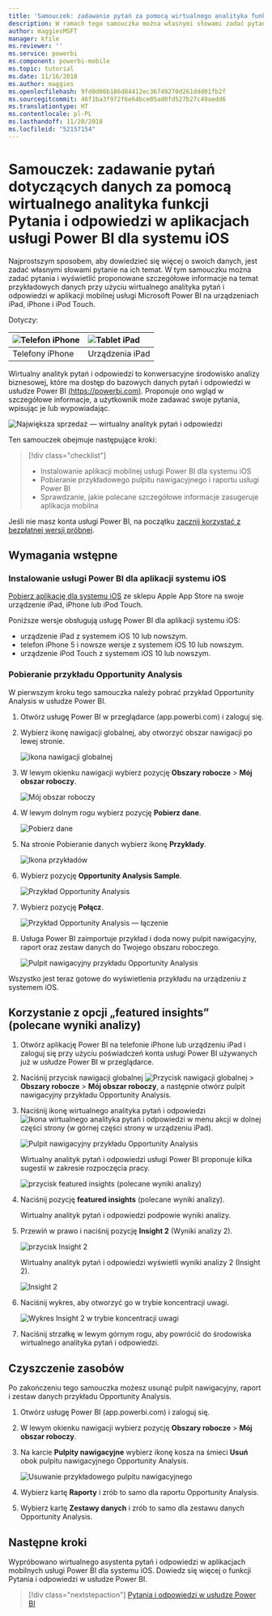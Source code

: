 ```yaml
---
title: 'Samouczek: zadawanie pytań za pomocą wirtualnego analityka funkcji Pytania i odpowiedzi w aplikacjach dla systemu iOS'
description: W ramach tego samouczka można własnymi słowami zadać pytania dotyczące przykładowych danych, używając wirtualnego analityka pytań i odpowiedzi w aplikacji mobilnej usługi Power BI na urządzeniu z systemem iOS.
author: maggiesMSFT
manager: kfile
ms.reviewer: ''
ms.service: powerbi
ms.component: powerbi-mobile
ms.topic: tutorial
ms.date: 11/16/2018
ms.author: maggies
ms.openlocfilehash: 9fd0d06b186d84412ec36749270d261ddd01fb2f
ms.sourcegitcommit: 46f1ba3f972f6e64bce05ad0fd527b27c49aedd6
ms.translationtype: HT
ms.contentlocale: pl-PL
ms.lasthandoff: 11/20/2018
ms.locfileid: "52157154"
---
```

# <a name="tutorial-ask-questions-about-your-data-with-the-qa-virtual-analyst-in-the-power-bi-ios-apps"></a>Samouczek: zadawanie pytań dotyczących danych za pomocą wirtualnego analityka funkcji Pytania i odpowiedzi w aplikacjach usługi Power BI dla systemu iOS

Najprostszym sposobem, aby dowiedzieć się więcej o swoich danych, jest zadać własnymi słowami pytanie na ich temat. W tym samouczku można zadać pytania i wyświetlić proponowane szczegółowe informacje na temat przykładowych danych przy użyciu wirtualnego analityka pytań i odpowiedzi w aplikacji mobilnej usługi Microsoft Power BI na urządzeniach iPad, iPhone i iPod Touch. 

Dotyczy:

| ![Telefon iPhone](./media/tutorial-mobile-apps-ios-qna/iphone-logo-50-px.png) | ![Tablet iPad](./media/tutorial-mobile-apps-ios-qna/ipad-logo-50-px.png) |
|:--- |:--- |
| Telefony iPhone |Urządzenia iPad |

Wirtualny analityk pytań i odpowiedzi to konwersacyjne środowisko analizy biznesowej, które ma dostęp do bazowych danych pytań i odpowiedzi w usłudze Power BI [(https://powerbi.com)](https://powerbi.com). Proponuje ono wgląd w szczegółowe informacje, a użytkownik może zadawać swoje pytania, wpisując je lub wypowiadając.

![Największa sprzedaż — wirtualny analityk pytań i odpowiedzi](./media/tutorial-mobile-apps-ios-qna/power-bi-ios-q-n-a-top-sale-intro.png)

Ten samouczek obejmuje następujące kroki:

> [!div class="checklist"]
> * Instalowanie aplikacji mobilnej usługi Power BI dla systemu iOS
> * Pobieranie przykładowego pulpitu nawigacyjnego i raportu usługi Power BI
> * Sprawdzanie, jakie polecane szczegółowe informacje zasugeruje aplikacja mobilna

Jeśli nie masz konta usługi Power BI, na początku [zacznij korzystać z bezpłatnej wersji próbnej](https://app.powerbi.com/signupredirect?pbi_source=web).

## <a name="prerequisites"></a>Wymagania wstępne

### <a name="install-the-power-bi-for-ios-app"></a>Instalowanie usługi Power BI dla aplikacji systemu iOS
[Pobierz aplikację dla systemu iOS](http://go.microsoft.com/fwlink/?LinkId=522062 "Pobierz aplikację na telefon iPhone") ze sklepu Apple App Store na swoje urządzenie iPad, iPhone lub iPod Touch.

Poniższe wersje obsługują usługę Power BI dla aplikacji systemu iOS:
- urządzenie iPad z systemem iOS 10 lub nowszym.
- telefon iPhone 5 i nowsze wersje z systemem iOS 10 lub nowszym. 
- urządzenie iPod Touch z systemem iOS 10 lub nowszym.

### <a name="download-the-opportunity-analysis-sample"></a>Pobieranie przykładu Opportunity Analysis
W pierwszym kroku tego samouczka należy pobrać przykład Opportunity Analysis w usłudze Power BI.

1. Otwórz usługę Power BI w przeglądarce (app.powerbi.com) i zaloguj się.

1. Wybierz ikonę nawigacji globalnej, aby otworzyć obszar nawigacji po lewej stronie.

    ![ikona nawigacji globalnej](./media/tutorial-mobile-apps-ios-qna/power-bi-android-quickstart-global-nav-icon.png)

2. W lewym okienku nawigacji wybierz pozycję **Obszary robocze** > **Mój obszar roboczy**.

    ![Mój obszar roboczy](./media/tutorial-mobile-apps-ios-qna/power-bi-android-quickstart-my-workspace.png)

3. W lewym dolnym rogu wybierz pozycję **Pobierz dane**.
   
    ![Pobierz dane](./media/tutorial-mobile-apps-ios-qna/power-bi-get-data.png)

3. Na stronie Pobieranie danych wybierz ikonę **Przykłady**.
   
   ![Ikona przykładów](./media/tutorial-mobile-apps-ios-qna/power-bi-samples-icon.png)

4. Wybierz pozycję **Opportunity Analysis Sample**.
 
    ![Przykład Opportunity Analysis](./media/tutorial-mobile-apps-ios-qna/power-bi-oa.png)
 
8. Wybierz pozycję **Połącz**.  
  
   ![Przykład Opportunity Analysis — łączenie](./media/tutorial-mobile-apps-ios-qna/opportunity-connect.png)
   
5. Usługa Power BI zaimportuje przykład i doda nowy pulpit nawigacyjny, raport oraz zestaw danych do Twojego obszaru roboczego.
   
   ![Pulpit nawigacyjny przykładu Opportunity Analysis](./media/tutorial-mobile-apps-ios-qna/power-bi-service-opportunity-sample.png)

Wszystko jest teraz gotowe do wyświetlenia przykładu na urządzeniu z systemem iOS.

## <a name="try-featured-insights"></a>Korzystanie z opcji „featured insights” (polecane wyniki analizy)
1. Otwórz aplikację Power BI na telefonie iPhone lub urządzeniu iPad i zaloguj się przy użyciu poświadczeń konta usługi Power BI używanych już w usłudze Power BI w przeglądarce.

1.  Naciśnij przycisk nawigacji globalnej ![Przycisk nawigacji globalnej](./media/tutorial-mobile-apps-ios-qna/power-bi-iphone-global-nav-button.png) > **Obszary robocze** > **Mój obszar roboczy**, a następnie otwórz pulpit nawigacyjny przykładu Opportunity Analysis.

2. Naciśnij ikonę wirtualnego analityka pytań i odpowiedzi ![Ikona wirtualnego analityka pytań i odpowiedzi](./media/tutorial-mobile-apps-ios-qna/power-bi-ios-q-n-a-icon.png) w menu akcji w dolnej części strony (w górnej części strony w urządzeniu iPad).

     ![Pulpit nawigacyjny przykładu Opportunity Analysis](./media/tutorial-mobile-apps-ios-qna/power-bi-ios-qna-opportunity-analysis.png)

     Wirtualny analityk pytań i odpowiedzi usługi Power BI proponuje kilka sugestii w zakresie rozpoczęcia pracy.

     ![przycisk featured insights (polecane wyniki analizy)](./media/tutorial-mobile-apps-ios-qna/power-bi-ios-qna-suggest-insights.png)
3. Naciśnij pozycję **featured insights** (polecane wyniki analizy).

     Wirtualny analityk pytań i odpowiedzi podpowie wyniki analizy.
4. Przewiń w prawo i naciśnij pozycję **Insight 2** (Wyniki analizy 2).

    ![przycisk Insight 2](./media/tutorial-mobile-apps-ios-qna/power-bi-ios-qna-suggest-insight-2.png)

     Wirtualny analityk pytań i odpowiedzi wyświetli wyniki analizy 2 (Insight 2).

    ![Insight 2](./media/tutorial-mobile-apps-ios-qna/power-bi-ios-qna-show-insight-2.png)
5. Naciśnij wykres, aby otworzyć go w trybie koncentracji uwagi.

    ![Wykres Insight 2 w trybie koncentracji uwagi](./media/tutorial-mobile-apps-ios-qna/power-bi-ios-qna-open-insight-2.png)
6. Naciśnij strzałkę w lewym górnym rogu, aby powrócić do środowiska wirtualnego analityka pytań i odpowiedzi.

## <a name="clean-up-resources"></a>Czyszczenie zasobów

Po zakończeniu tego samouczka możesz usunąć pulpit nawigacyjny, raport i zestaw danych przykładu Opportunity Analysis.

1. Otwórz usługę Power BI (app.powerbi.com) i zaloguj się.

2. W lewym okienku nawigacji wybierz pozycję **Obszary robocze** > **Mój obszar roboczy**.

3. Na karcie **Pulpity nawigacyjne** wybierz ikonę kosza na śmieci **Usuń** obok pulpitu nawigacyjnego Opportunity Analysis.

    ![Usuwanie przykładowego pulpitu nawigacyjnego](./media/tutorial-mobile-apps-ios-qna/power-bi-service-delete-opportunity-sample.png)

4. Wybierz kartę **Raporty** i zrób to samo dla raportu Opportunity Analysis.

5. Wybierz kartę **Zestawy danych** i zrób to samo dla zestawu danych Opportunity Analysis.


## <a name="next-steps"></a>Następne kroki

Wypróbowano wirtualnego asystenta pytań i odpowiedzi w aplikacjach mobilnych usługi Power BI dla systemu iOS. Dowiedz się więcej o funkcji Pytania i odpowiedzi w usłudze Power BI.
> [!div class="nextstepaction"]
> [Pytania i odpowiedzi w usłudze Power BI](../end-user-q-and-a.md)

